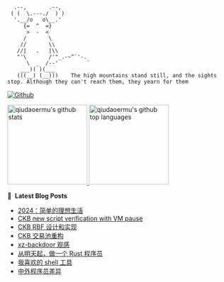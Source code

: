 ```
  .--,       .--,
 ( (  \.---./  ) )
  '.__/o   o\__.'
     {=  ^  =}
      >  -  <
     /       \
    //       \\
   //|   .   |\\
   "'\       /'"_.-~^`'-.
      \  _  /--'         `
    ___)( )(___
   (((__) (__)))    The high mountains stand still, and the sights stop. Although they can't reach them, they yearn for them
```

[![Github](https://img.shields.io/github/followers/qiudaoermu?label=Follow&style=social)](https://github.com/qiudaoermu)

<a href="https://github.com/qiudaoermu">
  <img height="180em" src="https://github-readme-stats.vercel.app/api?username=qiudaoermu&show_icons=true&count_private=true" alt="qiudaoermu's github stats" />
  <img height="180em" src="https://github-readme-stats.vercel.app/api/top-langs/?username=qiudaoermu&layout=compact" alt="qiudaoermu's github top languages" />
</a>
<br/>

<!--
** qiudaoermu / qiudaoermu ** is a ✨ _special_ ✨ repository because its`README.md`(this file) appears on your GitHub profile.

Here are some ideas to get you started:

  - 🔭 I’m currently working on ...
- 🌱 I’m currently learning ...
- 👯 I’m looking to collaborate on ...
- 🤔 I’m looking for help with ...
- 💬 Ask me about ...
- 📫 How to reach me: ...
- 😄 Pronouns: ...
- ⚡ Fun fact: ...
-->

📕 &nbsp;**Latest Blog Posts**

<!-- BLOG-POST-LIST:START -->
- [2024：简单的理想生活](http://catcoding.me/p/2024-summary/)
- [CKB new script verification with VM pause](http://catcoding.me/p/ckb-new-verify/)
- [CKB RBF 设计和实现](http://catcoding.me/p/ckb-rbf/)
- [CKB 交易池重构](http://catcoding.me/p/ckb-txpool-refactor/)
- [xz-backdoor 观感](http://catcoding.me/p/xz-backdoor/)
- [从明天起，做一个 Rust 程序员](http://catcoding.me/p/rust-bootcamp/)
- [我喜欢的 shell 工具](http://catcoding.me/p/handy-sh-tools/)
- [中外程序员差异](http://catcoding.me/p/diff/)
<!-- BLOG-POST-LIST:END -->


